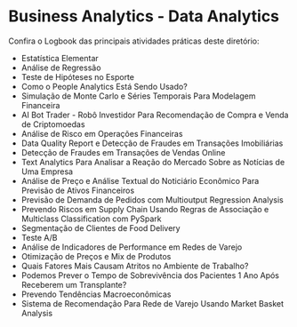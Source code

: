 # Business Analytics - Data Analytics 

Confira o Logbook das principais atividades práticas deste diretório:

* Estatística Elementar
* Análise de Regressão
* Teste de Hipóteses no Esporte
* Como o People Analytics Está Sendo Usado?
* Simulação de Monte Carlo e Séries Temporais Para Modelagem Financeira
* AI Bot Trader - Robô Investidor Para Recomendação de Compra e Venda de Criptomoedas
* Análise de Risco em Operações Financeiras
* Data Quality Report e Detecção de Fraudes em Transações Imobiliárias
* Detecção de Fraudes em Transações de Vendas Online
* Text Analytics Para Analisar a Reação do Mercado Sobre as Notícias de Uma Empresa
* Análise de Preço e Análise Textual do Noticiário Econômico Para Previsão de Ativos Financeiros
* Previsão de Demanda de Pedidos com Multioutput Regression Analysis
* Prevendo Riscos em Supply Chain Usando Regras de Associação e Multiclass Classification com PySpark
* Segmentação de Clientes de Food Delivery
* Teste A/B
* Análise de Indicadores de Performance em Redes de Varejo
* Otimização de Preços e Mix de Produtos
* Quais Fatores Mais Causam Atritos no Ambiente de Trabalho?
* Podemos Prever o Tempo de Sobrevivência dos Pacientes 1 Ano Após Receberem um Transplante?
* Prevendo Tendências Macroeconômicas
* Sistema de Recomendação Para Rede de Varejo Usando Market Basket Analysis
